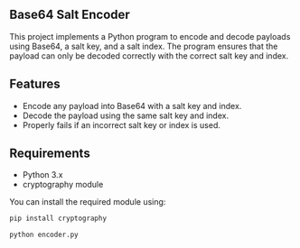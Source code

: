 ## Base64 Salt Encoder

This project implements a Python program to encode and decode payloads using Base64, a salt key, and a salt index. The program ensures that the payload can only be decoded correctly with the correct salt key and index.

## Features

- Encode any payload into Base64 with a salt key and index.
- Decode the payload using the same salt key and index.
- Properly fails if an incorrect salt key or index is used.

## Requirements

- Python 3.x
- cryptography module

You can install the required module using:

```bash
pip install cryptography

python encoder.py
